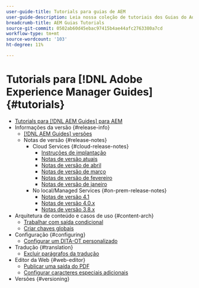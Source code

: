 ```yaml
---
user-guide-title: Tutorials para guias de AEM
user-guide-description: Leia nossa coleção de tutoriais dos Guias do Adobe Experience Manager.
breadcrumb-title: AEM Guias Tutorials
source-git-commit: 0502ab60d45ebac97415b4ae44afc2763380a7cd
workflow-type: tm+mt
source-wordcount: '103'
ht-degree: 11%

---
```



# Tutorials para [!DNL Adobe Experience Manager Guides] {#tutorials}

+ [Tutorials para [!DNL AEM Guides] para AEM](overview.md)
+ Informações da versão {#release-info}
   + [[!DNL AEM Guides] versões](./release-info/latest-release-info.md)
   + Notas de versão {#release-notes}
      + Cloud Services {#cloud-release-notes}
         + [Instruções de implantação](./release-info/deploy-xml-on-aemaacs.md)
         + [Notas de versão atuais](./release-info/release-notes-2022.5.0.md)
         + [Notas de versão de abril](./release-info/release-notes-2022.4.0.md)
         + [Notas de versão de março](./release-info/release-notes-2022.3.0.md)
         + [Notas de versão de fevereiro](./release-info/release-notes-2022.2.0.md)
         + [Notas de versão de janeiro](./release-info/release-notes-2022.1.0.md)
      + No local/Managed Services {#on-prem-release-notes}
         + [Notas de versão 4.1](./release-info/release-notes-4.1.md)
         + [Notas de versão 4.0.x](https://helpx.adobe.com/xml-documentation-for-experience-manager/release-note/release-notes-xml-documentation-solution-4-0.html)
         + [Notas de versão 3.8.x](https://helpx.adobe.com/xml-documentation-for-experience-manager/release-note/release-notes-xml-documentation-solution-3-8.html)
+ Arquitetura de conteúdo e casos de uso {#content-arch}
   + [Trabalhar com saída condicional](./content-architecture/create-and-use-conditions.md)
   + [Criar chaves globais](./content-architecture/create-global-keys.md)
+ Configuração {#configuring}
   + [Configurar um DITA-OT personalizado](./configuring/setup-a-custom-dita-ot.md)
+ Tradução {#translation}
   + [Excluir parágrafos da tradução](./translation/exclude-paragraphs-from-translation.md)
+ Editor da Web {#web-editor}
   + [Publicar uma saída do PDF](./web-editor/native-pdf-web-editor.md)
   + [Configurar caracteres especiais adicionais](./web-editor/configure-additional-special-characters.md)
+ Versões {#versioning}
